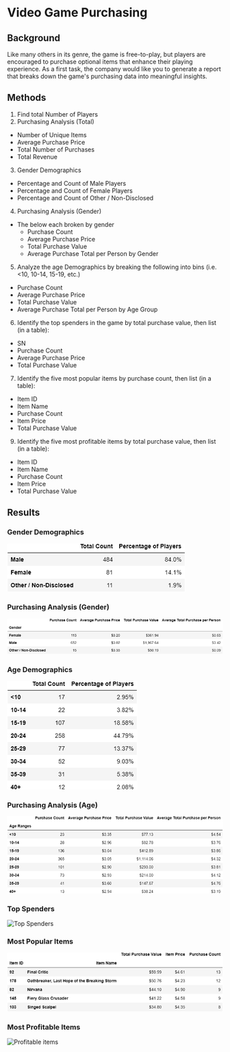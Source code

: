 # Video Game Purchasing

## Background

Like many others in its genre, the game is free-to-play, but players are encouraged to purchase optional items that enhance their playing experience. As a first task, the company would like you to generate a report that breaks down the game's purchasing data into meaningful insights.

## Methods
1. Find total Number of Players
2. Purchasing Analysis (Total)
  * Number of Unique Items
  * Average Purchase Price
  * Total Number of Purchases
  * Total Revenue
3. Gender Demographics
  * Percentage and Count of Male Players
  * Percentage and Count of Female Players
  * Percentage and Count of Other / Non-Disclosed
4. Purchasing Analysis (Gender)
* The below each broken by gender
  * Purchase Count
  * Average Purchase Price
  * Total Purchase Value
  * Average Purchase Total per Person by Gender
5. Analyze the age Demographics by breaking the following into bins (i.e. <10, 10-14, 15-19, etc.)
  * Purchase Count
  * Average Purchase Price
  * Total Purchase Value
  * Average Purchase Total per Person by Age Group
6. Identify the top spenders in the game by total purchase value, then list (in a table):
  * SN
  * Purchase Count
  * Average Purchase Price
  * Total Purchase Value
7. Identify the five most popular items by purchase count, then list (in a table): 
  * Item ID
  * Item Name
  * Purchase Count
  * Item Price
  * Total Purchase Value
9. Identify the five most profitable items by total purchase value, then list (in a table):
  * Item ID
  * Item Name
  * Purchase Count
  * Item Price
  * Total Purchase Value

## Results
### Gender Demographics
![Gender Demographics](Images/gender_demographics.png)

### Purchasing Analysis (Gender)
![Purchasing by gender](Images/purchasing_by_gender.png)

### Age Demographics
![age_demographics](Images/players_by_age.png)  

### Purchasing Analysis (Age)
![purchasing by age](Images/purchasing_by_age.png)

### Top Spenders
![Top Spenders](Images/top_spenderes.png)

### Most Popular Items
![Popular Items](Images/item_popularity.png)

### Most Profitable Items
![Profitable items](Images/)

